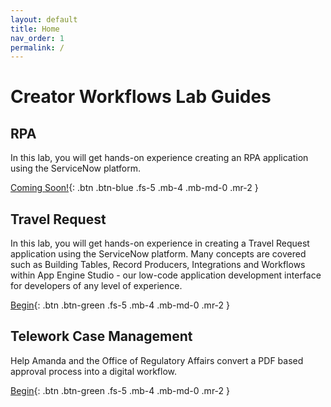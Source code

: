 ```yaml
---
layout: default
title: Home
nav_order: 1
permalink: /
---
```

# Creator Workflows Lab Guides

## RPA

In this lab, you will get hands-on experience creating an RPA application using the ServiceNow platform.

[Coming Soon!][RPALabLink]{: .btn .btn-blue .fs-5 .mb-4 .mb-md-0 .mr-2 }

## Travel Request

In this lab, you will get hands-on experience in creating a Travel Request application using the ServiceNow platform. Many concepts are covered such as Building Tables, Record Producers, Integrations and Workflows within App Engine Studio - our low-code application development interface for developers of any level of experience.

[Begin][TravelRequestLabLink]{: .btn .btn-green .fs-5 .mb-4 .mb-md-0 .mr-2 }

## Telework Case Management

Help Amanda and the Office of Regulatory Affairs convert a PDF based approval process into a digital workflow. 

[Begin][TeleworkLabLink]{: .btn .btn-green .fs-5 .mb-4 .mb-md-0 .mr-2 }

[RPALabLink]: https://creatorworkflowsnow.github.io/docs/lab_rpa/
[TravelRequestLabLink]: https://creatorworkflowsnow.github.io/docs/lab_travelrequest/
[TeleworkLabLink]: https://creatorworkflowsnow.github.io/docs/lab_telework/
[TeleworkLabExternalLink]: https://low-code.guide/docs/Telework/Introduction/